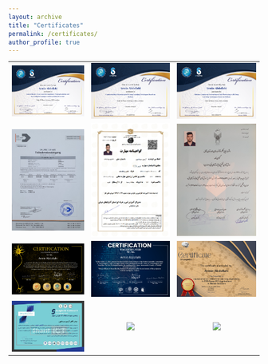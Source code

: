 ```yaml
---
layout: archive
title: "Certificates"
permalink: /certificates/
author_profile: true
---
```


| | | |
|:-------------------------:|:-------------------------:|:-------------------------:|
| ![](/images/certificat-01.png) | ![](/images/certificat-02.png) | ![](/images/certificat-03.png) |
| ![](/images/certificat-04.jpg) | ![](/images/certificat-05.png) | ![](/images/certificat-06.jpg) |
| ![](/images/certificat-07.png) | ![](/images/certificat-08.png) | ![](/images/certificat-09.jpg) |
| ![](/images/certificat-10.png) | ![](/images/) | ![](/images/) |
